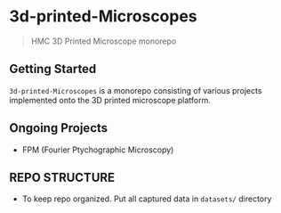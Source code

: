# 3d-printed-Microscopes

> HMC 3D Printed Microscope monorepo

## Getting Started

`3d-printed-Microscopes` is a monorepo consisting of various projects
implemented onto the 3D printed microscope platform.

## Ongoing Projects

* FPM (Fourier Ptychographic Microscopy)

## REPO STRUCTURE

* To keep repo organized. Put all captured data in `datasets/` directory
